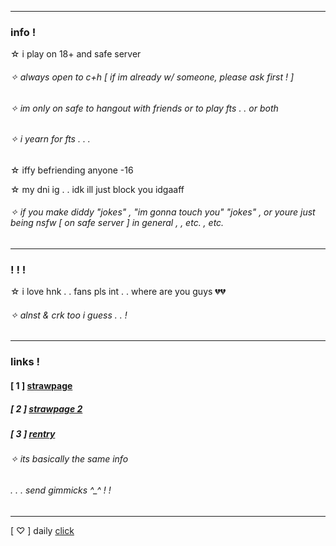 ***
### info !
☆ i play on 18+ and safe server

###### ✧ always open to c+h [ if im already w/ someone, please ask first ! ]

###### ✧ im only on safe to hangout with friends or to play fts . . or both

###### ✧ i yearn for fts . . .

☆ iffy befriending anyone -16

☆ my dni ig . . idk ill just block you idgaaff
###### ✧ if you make diddy "jokes" , "im gonna touch you" "jokes" , or youre just being nsfw [ on safe server ] in general , , etc. , etc.
***
### ! ! !
☆ i love hnk . . fans pls int . . where are you guys 💔💔
###### ✧ alnst & crk too i guess . . !
***
### links !
#### [ 1 ] [strawpage](https://bonesofjewel.straw.page)

##### [ 2 ] [strawpage 2](https://syntheticpearl.straw.page)

##### [ 3 ] [rentry](https://rentry.co/bonesofjewel)
###### ✧ its basically the same info
###### . . . send gimmicks ^_^ ! !
***
[ ♡ ] daily [click](https://arab.org/click-to-help/)
